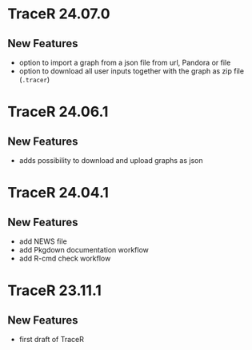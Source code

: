 # TraceR 24.07.0

## New Features

- option to import a graph from a json file from url, Pandora or file
- option to download all user inputs together with the graph as zip file (`.tracer`)

# TraceR 24.06.1

## New Features

- adds possibility to download and upload graphs as json

# TraceR 24.04.1

## New Features

- add NEWS file
- add Pkgdown documentation workflow
- add R-cmd check workflow


# TraceR 23.11.1

## New Features

- first draft of TraceR

